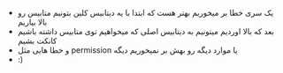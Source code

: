 - یک سری خطا بر میخوریم بهتر هست که ابتدا با یه دیتابیس کلین بتونیم متابیس رو بالا بیاریم
- بعد که بالا اوردیم میتونیم به دیتابیس اصلی که میخواهیم توی متابیس داشته باشیم کانکت بشیم
- و خطا هایی مثل permission یا موارد دیگه رو بهش بر نمیخوریم دیگه 
- :)